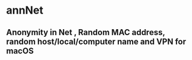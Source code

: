 # annNet
## Anonymity in Net , Random MAC address, random host/local/computer name and VPN for macOS
